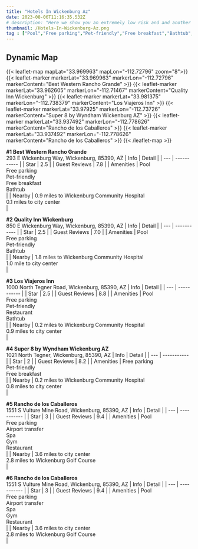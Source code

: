 ```yaml
---
title: "Hotels In Wickenburg Az"
date: 2023-08-06T11:16:35.532Z
# description: "Here we show you an extremely low risk and and another medium risk approach to earn passive income "
thumbnail: /Hotels-In-Wickenburg-Az.png
tag : ["Pool","Free parking","Pet-friendly","Free breakfast","Bathtub","Restaurant","Airport transfer","Spa","Gym"]
---
```


## Dynamic Map
{{< leaflet-map  mapLat="33.969963" mapLon="-112.72796" zoom="8">}}
    {{< leaflet-marker markerLat="33.969963" markerLon="-112.72796" markerContent="Best Western Rancho Grande" >}}
    {{< leaflet-marker markerLat="33.962605" markerLon="-112.71467" markerContent="Quality Inn Wickenburg" >}}
    {{< leaflet-marker markerLat="33.981375" markerLon="-112.738379" markerContent="Los Viajeros Inn" >}}
    {{< leaflet-marker markerLat="33.97925" markerLon="-112.73726" markerContent="Super 8 by Wyndham Wickenburg AZ" >}}
    {{< leaflet-marker markerLat="33.937492" markerLon="-112.778626" markerContent="Rancho de los Caballeros" >}}
    {{< leaflet-marker markerLat="33.937492" markerLon="-112.778626" markerContent="Rancho de los Caballeros" >}}
{{< /leaflet-map >}}


**#1 Best Western Rancho Grande**<br>293 E Wickenburg Way, Wickenburg, 85390, AZ
| Info | Detail |
| --- | ----------- |
| Star | 2.5 |
| Guest Reviews | 7.8 |
| Amenities | Pool<br>Free parking<br>Pet-friendly<br>Free breakfast<br>Bathtub<br> |
| Nearby | 0.9 miles to Wickenburg Community Hospital<br>0.1 miles to city center<br> |

**#2 Quality Inn Wickenburg**<br>850 E Wickenburg Way, Wickenburg, 85390, AZ
| Info | Detail |
| --- | ----------- |
| Star | 2.5 |
| Guest Reviews | 7.0 |
| Amenities | Pool<br>Free parking<br>Pet-friendly<br>Bathtub<br> |
| Nearby | 1.8 miles to Wickenburg Community Hospital<br>1.0 mile to city center<br> |

**#3 Los Viajeros Inn**<br>1000 North Tegner Road, Wickenburg, 85390, AZ
| Info | Detail |
| --- | ----------- |
| Star | 2.5 |
| Guest Reviews | 8.8 |
| Amenities | Pool<br>Free parking<br>Pet-friendly<br>Restaurant<br>Bathtub<br> |
| Nearby | 0.2 miles to Wickenburg Community Hospital<br>0.9 miles to city center<br> |

**#4 Super 8 by Wyndham Wickenburg AZ**<br>1021 North Tegner, Wickenburg, 85390, AZ
| Info | Detail |
| --- | ----------- |
| Star | 2 |
| Guest Reviews | 8.2 |
| Amenities | Free parking<br>Pet-friendly<br>Free breakfast<br> |
| Nearby | 0.2 miles to Wickenburg Community Hospital<br>0.8 miles to city center<br> |

**#5 Rancho de los Caballeros**<br>1551 S Vulture Mine Road, Wickenburg, 85390, AZ
| Info | Detail |
| --- | ----------- |
| Star | 3 |
| Guest Reviews | 9.4 |
| Amenities | Pool<br>Free parking<br>Airport transfer<br>Spa<br>Gym<br>Restaurant<br> |
| Nearby | 3.6 miles to city center<br>2.8 miles to Wickenburg Golf Course<br> |

**#6 Rancho de los Caballeros**<br>1551 S Vulture Mine Road, Wickenburg, 85390, AZ
| Info | Detail |
| --- | ----------- |
| Star | 3 |
| Guest Reviews | 9.4 |
| Amenities | Pool<br>Free parking<br>Airport transfer<br>Spa<br>Gym<br>Restaurant<br> |
| Nearby | 3.6 miles to city center<br>2.8 miles to Wickenburg Golf Course<br> |

